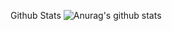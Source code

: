 Github Stats ![Anurag's github stats](https://github-readme-stats.vercel.app/api?username=ShellyScot&show_icons=true&theme=radical)<br> 
